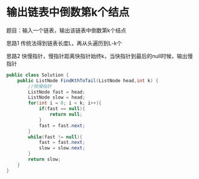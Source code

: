 # 输出链表中倒数第k个结点

题目：输入一个链表，输出该链表中倒数第k个结点

思路1 传统法得到链表长度L，再从头遍历到L-k个

思路2 快慢指针，慢指针距离快指针始终k，当快指针到最后的null时候，输出慢指针

```java
public class Solution {
    public ListNode FindKthToTail(ListNode head,int k) {
        //快慢指针
        ListNode fast = head;
        ListNode slow = head;
        for(int i = 0; i < k; i++){
            if(fast == null){
                return null;
            }       
            fast = fast.next;
        }
        while(fast != null){
            fast = fast.next;
            slow = slow.next;
        }
        return slow;
    }
}
```

